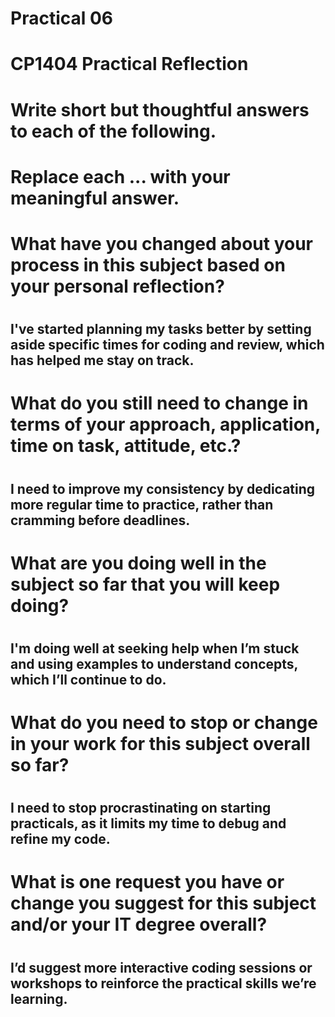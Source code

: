 # Practical 06
# CP1404 Practical Reflection
#
# Write short but thoughtful answers to each of the following.
# Replace each ... with your meaningful answer.

# What have you changed about your process in this subject based on your personal reflection?
#
## I've started planning my tasks better by setting aside specific times for coding and review, which has helped me stay on track.

# What do you still need to change in terms of your approach, application, time on task, attitude, etc.?
#
## I need to improve my consistency by dedicating more regular time to practice, rather than cramming before deadlines.

# What are you doing well in the subject so far that you will keep doing?
#
## I'm doing well at seeking help when I’m stuck and using examples to understand concepts, which I’ll continue to do.

# What do you need to stop or change in your work for this subject overall so far?
#
## I need to stop procrastinating on starting practicals, as it limits my time to debug and refine my code.

# What is one request you have or change you suggest for this subject and/or your IT degree overall?
#
## I’d suggest more interactive coding sessions or workshops to reinforce the practical skills we’re learning.